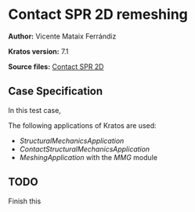 # Contact SPR 2D remeshing

**Author:** Vicente Mataix Ferrándiz

**Kratos version:** 7.1

**Source files:** [Contact SPR 2D](https://github.com/KratosMultiphysics/Examples/tree/master/mmg_remeshing_examples/use_cases/contact_spr/source)

## Case Specification

In this test case, 

The following applications of Kratos are used:
- *StructuralMechanicsApplication*
- *ContactStructuralMechanicsApplication*
- *MeshingApplication* with the *MMG* module

## TODO
 Finish this